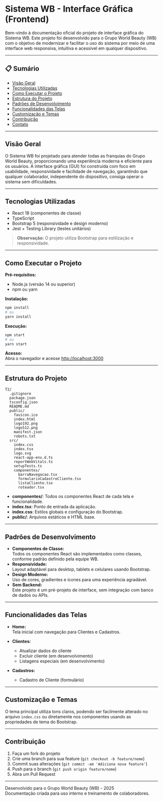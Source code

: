 # Sistema WB - Interface Gráfica (Frontend)

Bem-vindo à documentação oficial do projeto de interface gráfica do Sistema WB. Este projeto foi desenvolvido para o Grupo World Beauty (WB) com o objetivo de modernizar e facilitar o uso do sistema por meio de uma interface web responsiva, intuitiva e acessível em qualquer dispositivo.

---

## 📋 Sumário

- [Visão Geral](#visão-geral)
- [Tecnologias Utilizadas](#tecnologias-utilizadas)
- [Como Executar o Projeto](#como-executar-o-projeto)
- [Estrutura do Projeto](#estrutura-do-projeto)
- [Padrões de Desenvolvimento](#padrões-de-desenvolvimento)
- [Funcionalidades das Telas](#funcionalidades-das-telas)
- [Customização e Temas](#customização-e-temas)
- [Contribuição](#contribuição)
- [Contato](#contato)

---

## Visão Geral

O Sistema WB foi projetado para atender todas as franquias do Grupo World Beauty, proporcionando uma experiência moderna e eficiente para os usuários. A interface gráfica (GUI) foi construída com foco em usabilidade, responsividade e facilidade de navegação, garantindo que qualquer colaborador, independente do dispositivo, consiga operar o sistema sem dificuldades.

---

## Tecnologias Utilizadas

- React 18 (componentes de classe)
- TypeScript
- Bootstrap 5 (responsividade e design moderno)
- Jest + Testing Library (testes unitários)

> **Observação:** O projeto utiliza Bootstrap para estilização e responsividade.

---

## Como Executar o Projeto

**Pré-requisitos:**
- Node.js (versão 14 ou superior)
- npm ou yarn

**Instalação:**
```sh
npm install
# ou
yarn install
```

**Execução:**
```sh
npm start
# ou
yarn start
```

**Acesso:**  
Abra o navegador e acesse [http://localhost:3000](http://localhost:3000)

---

## Estrutura do Projeto

```
T2/
  .gitignore
  package.json
  tsconfig.json
  README.md
  public/
    favicon.ico
    index.html
    logo192.png
    logo512.png
    manifest.json
    robots.txt
  src/
    index.css
    index.tsx
    logo.svg
    react-app-env.d.ts
    reportWebVitals.ts
    setupTests.ts
    componentes/
      barraNavegacao.tsx
      formularioCadastroCliente.tsx
      listaCliente.tsx
      roteador.tsx
```

- **componentes/**: Todos os componentes React de cada tela e funcionalidade.
- **index.tsx**: Ponto de entrada da aplicação.
- **index.css**: Estilos globais e configuração do Bootstrap.
- **public/**: Arquivos estáticos e HTML base.

---

## Padrões de Desenvolvimento

- **Componentes de Classe:**  
  Todos os componentes React são implementados como classes, conforme padrão definido pela equipe WB.
- **Responsividade:**  
  Layout adaptável para desktop, tablets e celulares usando Bootstrap.
- **Design Moderno:**  
  Uso de cores, gradientes e ícones para uma experiência agradável.
- **Sem Backend:**  
  Este projeto é um pré-projeto de interface, sem integração com banco de dados ou APIs.

---

## Funcionalidades das Telas

- **Home:**  
  Tela inicial com navegação para Clientes e Cadastros.

- **Clientes:**
  - Atualizar dados do cliente
  - Excluir cliente (em desenvolvimento)
  - Listagens especiais (em desenvolvimento)

- **Cadastros:**
  - Cadastro de Cliente (formulário)

---

## Customização e Temas

O tema principal utiliza tons claros, podendo ser facilmente alterado no arquivo `index.css` ou diretamente nos componentes usando as propriedades de tema do Bootstrap.

---

## Contribuição

1. Faça um fork do projeto
2. Crie uma branch para sua feature (`git checkout -b feature/nome`)
3. Commit suas alterações (`git commit -am 'Adiciona nova feature'`)
4. Push para o branch (`git push origin feature/nome`)
5. Abra um Pull Request

---

Desenvolvido para o Grupo World Beauty (WB) - 2025  
Documentação criada para uso interno e treinamento de colaboradores.
